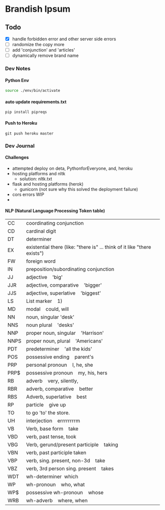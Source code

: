# Brandish Ipsum 

## Todo

- [x] handle forbidden error and other server side errors 
- [ ] randomize the copy more
- [ ] add 'conjunction' and 'articles'
- [ ] dynamically remove brand name

### Dev Notes 

#### Python Env 

```bash 
source ./env/bin/activate
```

#### auto update requirements.txt 

```shell
pip install pipreqs
```

#### Push to Heroku 

```shell 
git push heroku master
```

### Dev Journal 

#### Challenges 

- attempted deploy on deta, PythonforEveryone, and, heroku
- hosting platforms and nltk 
  - solution: nltk.txt
- flask and hosting platforms (herok)
  - gunicorn (not sure why this solved the deployment failure)
- cors errors WIP 
- 
#### NLP (Natural Language Processing Token table)

|      |                                                                          |
|------|--------------------------------------------------------------------------|
| CC   | coordinating conjunction                                                 |
| CD   | cardinal digit                                                           |
| DT   | determiner                                                               |
| EX   | existential there (like: "there is" ... think of it like "there exists") |
| FW   | foreign word                                                             |
| IN   | preposition/subordinating conjunction                                    |
| JJ   | adjective    'big'                                                       |
| JJR  | adjective, comparative    'bigger'                                       |
| JJS  | adjective, superlative    'biggest'                                      |
| LS   | List marker    1)                                                        |
| MD   | modal    could, will                                                     |
| NN   | noun, singular 'desk'                                                    |
| NNS  | noun plural    'desks'                                                   |
| NNP  | proper noun, singular    'Harrison'                                      |
| NNPS | proper noun, plural    'Americans'                                       |
| PDT  | predeterminer    'all the kids'                                          |
| POS  | possessive ending    parent's                                            |
| PRP  | personal pronoun    I, he, she                                           |
| PRP$ | possessive pronoun    my, his, hers                                      |
| RB   | adverb    very, silently,                                                |
| RBR  | adverb, comparative    better                                            |
| RBS  | Adverb, superlative    best                                              |
| RP   | particle    give up                                                      |
| TO   | to go 'to' the store.                                                    |
| UH   | interjection    errrrrrrrm                                               |
| VB   | Verb, base form    take                                                  |
| VBD  | verb, past tense, took                                                   |
| VBG  | Verb, gerund/present participle    taking                                |
| VBN  | verb, past participle taken                                              |
| VBP  | verb, sing. present, non-3d    take                                      |
| VBZ  | verb, 3rd person sing. present    takes                                  |
| WDT  | wh-determiner  which                                                     |
| WP   | wh-pronoun    who, what                                                  |
| WP$  | possessive wh-pronoun    whose                                           |
| WRB  | wh-adverb    where, when                                                 |
